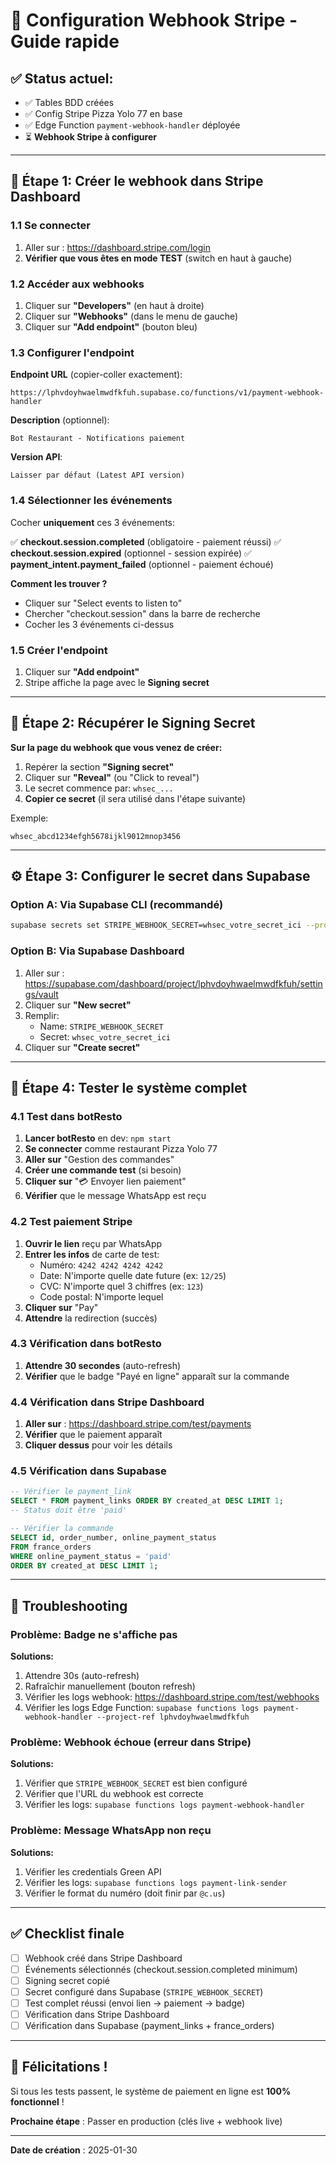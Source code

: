 # 🔔 Configuration Webhook Stripe - Guide rapide

## ✅ Status actuel:
- ✅ Tables BDD créées
- ✅ Config Stripe Pizza Yolo 77 en base
- ✅ Edge Function `payment-webhook-handler` déployée
- ⏳ **Webhook Stripe à configurer**

---

## 🎯 Étape 1: Créer le webhook dans Stripe Dashboard

### 1.1 Se connecter
1. Aller sur : https://dashboard.stripe.com/login
2. **Vérifier que vous êtes en mode TEST** (switch en haut à gauche)

### 1.2 Accéder aux webhooks
1. Cliquer sur **"Developers"** (en haut à droite)
2. Cliquer sur **"Webhooks"** (dans le menu de gauche)
3. Cliquer sur **"Add endpoint"** (bouton bleu)

### 1.3 Configurer l'endpoint

**Endpoint URL** (copier-coller exactement):
```
https://lphvdoyhwaelmwdfkfuh.supabase.co/functions/v1/payment-webhook-handler
```

**Description** (optionnel):
```
Bot Restaurant - Notifications paiement
```

**Version API**:
```
Laisser par défaut (Latest API version)
```

### 1.4 Sélectionner les événements

Cocher **uniquement** ces 3 événements:

✅ **checkout.session.completed** (obligatoire - paiement réussi)
✅ **checkout.session.expired** (optionnel - session expirée)
✅ **payment_intent.payment_failed** (optionnel - paiement échoué)

**Comment les trouver ?**
- Cliquer sur "Select events to listen to"
- Chercher "checkout.session" dans la barre de recherche
- Cocher les 3 événements ci-dessus

### 1.5 Créer l'endpoint

1. Cliquer sur **"Add endpoint"**
2. Stripe affiche la page avec le **Signing secret**

---

## 🔐 Étape 2: Récupérer le Signing Secret

**Sur la page du webhook que vous venez de créer:**

1. Repérer la section **"Signing secret"**
2. Cliquer sur **"Reveal"** (ou "Click to reveal")
3. Le secret commence par: `whsec_...`
4. **Copier ce secret** (il sera utilisé dans l'étape suivante)

Exemple:
```
whsec_abcd1234efgh5678ijkl9012mnop3456
```

---

## ⚙️ Étape 3: Configurer le secret dans Supabase

### Option A: Via Supabase CLI (recommandé)

```bash
supabase secrets set STRIPE_WEBHOOK_SECRET=whsec_votre_secret_ici --project-ref lphvdoyhwaelmwdfkfuh
```

### Option B: Via Supabase Dashboard

1. Aller sur : https://supabase.com/dashboard/project/lphvdoyhwaelmwdfkfuh/settings/vault
2. Cliquer sur **"New secret"**
3. Remplir:
   - Name: `STRIPE_WEBHOOK_SECRET`
   - Secret: `whsec_votre_secret_ici`
4. Cliquer sur **"Create secret"**

---

## 🧪 Étape 4: Tester le système complet

### 4.1 Test dans botResto

1. **Lancer botResto** en dev: `npm start`
2. **Se connecter** comme restaurant Pizza Yolo 77
3. **Aller sur** "Gestion des commandes"
4. **Créer une commande test** (si besoin)
5. **Cliquer sur** "💳 Envoyer lien paiement"
6. **Vérifier** que le message WhatsApp est reçu

### 4.2 Test paiement Stripe

1. **Ouvrir le lien** reçu par WhatsApp
2. **Entrer les infos** de carte de test:
   - Numéro: `4242 4242 4242 4242`
   - Date: N'importe quelle date future (ex: `12/25`)
   - CVC: N'importe quel 3 chiffres (ex: `123`)
   - Code postal: N'importe lequel
3. **Cliquer sur** "Pay"
4. **Attendre** la redirection (succès)

### 4.3 Vérification dans botResto

1. **Attendre 30 secondes** (auto-refresh)
2. **Vérifier** que le badge "Payé en ligne" apparaît sur la commande

### 4.4 Vérification dans Stripe Dashboard

1. **Aller sur** : https://dashboard.stripe.com/test/payments
2. **Vérifier** que le paiement apparaît
3. **Cliquer dessus** pour voir les détails

### 4.5 Vérification dans Supabase

```sql
-- Vérifier le payment_link
SELECT * FROM payment_links ORDER BY created_at DESC LIMIT 1;
-- Status doit être 'paid'

-- Vérifier la commande
SELECT id, order_number, online_payment_status
FROM france_orders
WHERE online_payment_status = 'paid'
ORDER BY created_at DESC LIMIT 1;
```

---

## 🐛 Troubleshooting

### Problème: Badge ne s'affiche pas

**Solutions:**
1. Attendre 30s (auto-refresh)
2. Rafraîchir manuellement (bouton refresh)
3. Vérifier les logs webhook: https://dashboard.stripe.com/test/webhooks
4. Vérifier les logs Edge Function: `supabase functions logs payment-webhook-handler --project-ref lphvdoyhwaelmwdfkfuh`

### Problème: Webhook échoue (erreur dans Stripe)

**Solutions:**
1. Vérifier que `STRIPE_WEBHOOK_SECRET` est bien configuré
2. Vérifier que l'URL du webhook est correcte
3. Vérifier les logs: `supabase functions logs payment-webhook-handler`

### Problème: Message WhatsApp non reçu

**Solutions:**
1. Vérifier les credentials Green API
2. Vérifier les logs: `supabase functions logs payment-link-sender`
3. Vérifier le format du numéro (doit finir par `@c.us`)

---

## ✅ Checklist finale

- [ ] Webhook créé dans Stripe Dashboard
- [ ] Événements sélectionnés (checkout.session.completed minimum)
- [ ] Signing secret copié
- [ ] Secret configuré dans Supabase (`STRIPE_WEBHOOK_SECRET`)
- [ ] Test complet réussi (envoi lien → paiement → badge)
- [ ] Vérification dans Stripe Dashboard
- [ ] Vérification dans Supabase (payment_links + france_orders)

---

## 🎉 Félicitations !

Si tous les tests passent, le système de paiement en ligne est **100% fonctionnel** !

**Prochaine étape** : Passer en production (clés live + webhook live)

---

**Date de création** : 2025-01-30